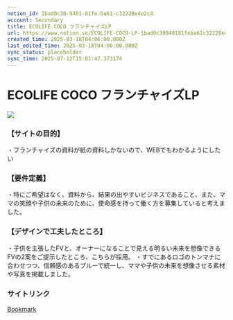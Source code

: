 ```yaml
---
notion_id: 1bad0c30-9401-81fe-ba61-c32228e4e2c4
account: Secondary
title: ECOLIFE COCO フランチャイズLP
url: https://www.notion.so/ECOLIFE-COCO-LP-1bad0c30940181feba61c32228e4e2c4
created_time: 2025-03-18T04:06:00.000Z
last_edited_time: 2025-03-18T04:06:00.000Z
sync_status: placeholder
sync_time: 2025-07-12T15:01:47.373174
---
```

# ECOLIFE COCO フランチャイズLP

![](https://prod-files-secure.s3.us-west-2.amazonaws.com/d58fe38c-a9d4-4466-aed9-85604b7b2c6d/1ea1ffd0-9433-4e11-8a00-c935b1c05d2c/LP.webp?X-Amz-Algorithm=AWS4-HMAC-SHA256&X-Amz-Content-Sha256=UNSIGNED-PAYLOAD&X-Amz-Credential=ASIAZI2LB466SMWFWGQP%2F20250719%2Fus-west-2%2Fs3%2Faws4_request&X-Amz-Date=20250719T060606Z&X-Amz-Expires=3600&X-Amz-Security-Token=IQoJb3JpZ2luX2VjEIX%2F%2F%2F%2F%2F%2F%2F%2F%2F%2FwEaCXVzLXdlc3QtMiJHMEUCIDlZ12zAMTbnSB8163zqxXeR96qagfU%2B7DWvga10c4agAiEA4g6djwgsQkrZtlXj0nUKURIf0xtRJ431iRpwsag4KQgqiAQInv%2F%2F%2F%2F%2F%2F%2F%2F%2F%2FARAAGgw2Mzc0MjMxODM4MDUiDL6Ra%2BMwFbeQ6REW%2BSrcAwlAAvXqSSj6EedamnXstlGj%2BcwBOg6TNW3DeiovD9%2BV8V%2Fy6nYyp4%2BBtwoNhQa47PU4tm9nmFNBp%2B3HiGHdRl%2B%2B4goJkDBUdkyJUU0kfDZ4WbDZAKqbzH%2Bxfw0GHpQLMT%2Fj1CindnhbGcSA%2FUJFeMUWZSBCur%2BrZ1f8y9ZLISmvgZ11u6xMkvFVznDd0waay8cNhIB84NN20IHEYgmaYi6%2BUhzyvgz0yafZkhEjDWRJ%2B2rW89l9gv%2BbsX3TVUDu4ZcKVdmLzizfgaM7wBmgKYaQRKJJl7k4Up2qr1s03Nh2ZantFM9XfKq8%2FOJZ5pph6%2FG0GKmKxvEf8jprQMuaB5qjSvJ7H%2B6FhVIdBPoa%2FDr0gNOdJvNBqx7M%2BLt1Bt6MRMMZt%2Fwj6zss%2FvQRI5zXtPWZtSDuhIR0YTtJKvYsOAcNJf0QJTWX%2F5Xs2o9b85lWj1C4zTK5NQDzVq0VOb%2B0ETiLcKNIQVTPDJMc%2Be9MPqrR72RPPHv3LzSDXgMpmfG505KQOdhHbliehQCPZpNYWxrefosChvqVRavdI8ct2giUeEe4NxVMzIED%2BlEcBQVsvH%2BjxAkZldgNAUFZGF1RCssTuJIslm3Z8UtDfQl4fvUxFZaLehIS9c3O8QgRMOvF7MMGOqUBMW5OB7WJ2K%2F%2FSdy3NztcygGfGy%2FkPwfaRqucHCGPKXE449wD%2BX3ULGrknh2BycRlxXCapq0RiiFRqP19c84yT8fm4MQMgizCK0wcFCKI4tA4GN0X1wqremBa0Id8VFNMfvIIW2NayAP7Aa9F0GuHL1UvzpECvVLENnCIX0azGW%2BzMDvJCuOPGHlwzdkdZ6qbZSeB3R6qTvzB%2FMiIR39tNHs6bA5E&X-Amz-Signature=19e638efb53f0ee41f502b4d869d1099967b7169ec191544a2cd5fe660e53ef1&X-Amz-SignedHeaders=host&x-amz-checksum-mode=ENABLED&x-id=GetObject)
### 【サイトの目的】
・フランチャイズの資料が紙の資料しかないので、WEBでもわかるようにしたい
### 【要件定義】
・特にご希望はなく、資料から、結果の出やすいビジネスであること、また、ママの笑顔や子供の未来のために、使命感を持って働く方を募集していると考えました。
### 【デザインで工夫したところ】
・子供を主張したFVと、オーナーになることで見える明るい未来を想像できるFVの2案をご提示したところ、こちらが採用。
・すでにあるロゴのトンマナに合わせつつ、信頼感のあるブルーで統一し、ママや子供の未来を想像させる素材や写真を掲載しました。
### サイトリンク
[Bookmark](http://ecolife-coco.net/)